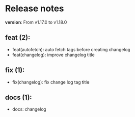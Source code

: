 #  Release notes

**version**: From v1.17.0 to v1.18.0

## **feat (2):**
 - feat(autofetch): auto fetch tags before creating changelog
 - feat(changelog): improve changelog title

## **fix (1):**
 - fix(changelog): fix change log tag title

## **docs (1):**
 - docs: changelog







